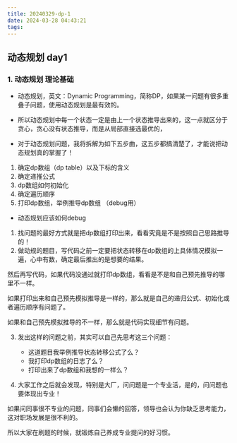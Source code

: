 ```yaml
---
title: 20240329-dp-1
date: 2024-03-28 04:43:21
tags:
---
```


## 动态规划 day1

### 1. 动态规划 理论基础

- 动态规划，英文：Dynamic Programming，简称DP，如果某一问题有很多重叠子问题，使用动态规划是最有效的。

- 所以动态规划中每一个状态一定是由上一个状态推导出来的，这一点就区分于贪心，贪心没有状态推导，而是从局部直接选最优的，

- 对于动态规划问题，我将拆解为如下五步曲，这五步都搞清楚了，才能说把动态规划真的掌握了！

1. 确定dp数组（dp table）以及下标的含义
2. 确定递推公式
3. dp数组如何初始化
4. 确定遍历顺序
5. 打印dp数组，举例推导dp数组 （debug用）

- 动态规划应该如何debug
1. 找问题的最好方式就是把dp数组打印出来，看看究竟是不是按照自己思路推导的！
2. 做动规的题目，写代码之前一定要把状态转移在dp数组的上具体情况模拟一遍，心中有数，确定最后推出的是想要的结果。

然后再写代码，如果代码没通过就打印dp数组，看看是不是和自己预先推导的哪里不一样。

如果打印出来和自己预先模拟推导是一样的，那么就是自己的递归公式、初始化或者遍历顺序有问题了。

如果和自己预先模拟推导的不一样，那么就是代码实现细节有问题。

3. 发出这样的问题之前，其实可以自己先思考这三个问题：

    - 这道题目我举例推导状态转移公式了么？
    - 我打印dp数组的日志了么？
    - 打印出来了dp数组和我想的一样么？

4. 大家工作之后就会发现，特别是大厂，问问题是一个专业活，是的，问问题也要体现出专业！

如果问同事很不专业的问题，同事们会懒的回答，领导也会认为你缺乏思考能力，这对职场发展是很不利的。

所以大家在刷题的时候，就锻炼自己养成专业提问的好习惯。